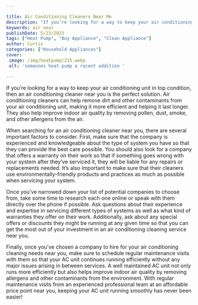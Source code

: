 ```yaml
---

title: Air Conditioning Cleaners Near Me
description: "If you’re looking for a way to keep your air conditioning unit in top condition, then an air conditioning cleaner near you is the ...take a moment to check it out "
keywords: air near
publishDate: 5/23/2023
tags: ["Heat Pump", "Buy Appliance", "Clean Appliance"]
author: Curtis
categories: ["Household Appliances"]
cover: 
 image: /img/heatpump/215.webp
 alt: 'someones heat pump a recent addition '

---
```


If you’re looking for a way to keep your air conditioning unit in top condition, then an air conditioning cleaner near you is the perfect solution. Air conditioning cleaners can help remove dirt and other contaminants from your air conditioning unit, making it more efficient and helping it last longer. They also help improve indoor air quality by removing pollen, dust, smoke, and other allergens from the air.

When searching for an air conditioning cleaner near you, there are several important factors to consider. First, make sure that the company is experienced and knowledgeable about the type of system you have so that they can provide the best care possible. You should also look for a company that offers a warranty on their work so that if something goes wrong with your system after they’ve serviced it, they will be liable for any repairs or replacements needed. It’s also important to make sure that their cleaners use environmentally-friendly products and practices as much as possible when servicing your system.

Once you’ve narrowed down your list of potential companies to choose from, take some time to research each one online or speak with them directly over the phone if possible. Ask questions about their experience and expertise in servicing different types of systems as well as what kind of warranties they offer on their work. Additionally, ask about any special offers or discounts they might be running at any given time so that you can get the most out of your investment in an air conditioning cleaning service near you.

Finally, once you’ve chosen a company to hire for your air conditioning cleaning needs near you, make sure to schedule regular maintenance visits with them so that your AC unit continues running efficiently without any major issues arising in between services. A well maintained AC unit not only runs more efficiently but also helps improve indoor air quality by removing allergens and other contaminants from the environment. With regular maintenance visits from an experienced professional team at an affordable price point near you, keeping your AC unit running smoothly has never been easier!
